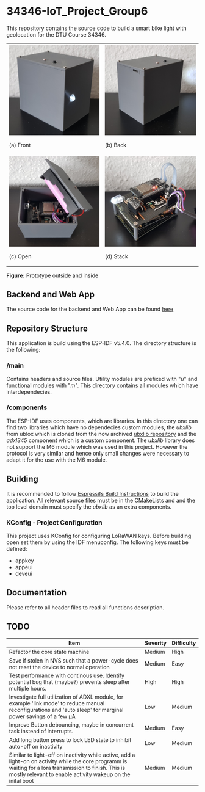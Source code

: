 # 34346-IoT_Project_Group6
This repository contains the source code to build a smart bike light with geolocation for the DTU Course 34346.

<table style="border-collapse: collapse; width: 100%;">
  <tr>
    <td>
      <img src="assets/enclosure_closed.jpg" alt="Front" width="100%">
      <p>(a) Front</p>
    </td>
    <td>
      <img src="assets/enclosure_back.jpg" alt="Back" width="100%">
      <p>(b) Back</p>
    </td>
  </tr>
  <tr>
    <td>
      <img src="assets/enclosure_open.jpg" alt="Open" width="100%">
      <p>(c) Open</p>
    </td>
    <td>
      <img src="assets/naked_top.jpg" alt="Stack" width="100%">
      <p>(d) Stack</p>
    </td>
  </tr>
</table>

**Figure:** Prototype outside and inside

## Backend and Web App
The source code for the backend and Web App can be found [here](https://github.com/Ramm23/IoT_BikeLight_App)

## Repository Structure
This application is build using the ESP-IDF v5.4.0. The directory structure is the following:

### /main
Contains headers and source files. Utility modules are prefixed with "*u*" and functional modules with "*m*". This directory contains all modules which have interdependecies.

### /components
The ESP-IDF uses components, which are libraries. In this directory one can find two libraries which have no dependecies custom modules, the *ubxlib*  from ublox which is cloned from the now archived [ubxlib repository](https://github.com/u-blox/ubxlib) and the *adxl345* component which is a custom component. The *ubxlib* library does not support the M6 module which was used in this project. However the protocol is very similar and hence only small changes were necessary to adapt it for the use with the M6 module.

## Building
It is recommended to follow [Espressifs Build Instructions](https://docs.espressif.com/projects/esp-idf/en/v5.4.1/esp32/api-guides/build-system.html) to build the application. All relevant source files must be in the CMakeLists and and the top level domain must specify the *ubxlib* as an extra components. 

### KConfig - Project Configuration
This project uses KConfig for configuring LoRaWAN keys. Before building open set them by using the IDF menuconfig. The following keys must be defined:
- appkey
- appeui
- deveui

## Documentation
Please refer to all header files to read all functions description.

## TODO
|   Item   |  Severity    | Difficulty|
| ---- | ---- | ---- |
|Refactor the core state machine| Medium |High|
|Save if stolen in NVS such that a power-cycle does not reset the device to normal operation|Medium|Easy|
|Test performance with continous use. Identify potential bug that (maybe?) prevents sleep after multiple hours. |High|High|
| Investigate full utilization of ADXL module, for example 'link mode' to reduce manual reconfigurations and 'auto sleep' for marginal power savings of a few μA |Low |Medium|
| Improve Button debouncing, maybe in concurrent task instead of interrupts. | Medium | Easy |
| Add long button press to lock LED state to inhibit auto-off on inactivity | Low | Medium |
| Similar to light-off on inactivity while active, add a light-on on activity while the core programm is waiting for a lora transmission to finish. This is mostly relevant to enable activity wakeup on the inital boot | Medium | Medium |
